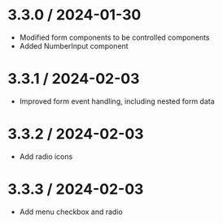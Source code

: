 # 3.3.0 / 2024-01-30

- Modified form components to be controlled components
- Added NumberInput component

# 3.3.1 / 2024-02-03

- Improved form event handling, including nested form data

# 3.3.2 / 2024-02-03

- Add radio icons

# 3.3.3 / 2024-02-03

- Add menu checkbox and radio
